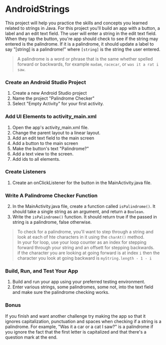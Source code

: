 # AndroidStrings

This project will help you practice the skills and concepts you learned related to strings in Java. For this project you'll build an app with a button, a label and an edit text field. The user will enter a string in the edit text field. When they tap the button, you're app should check to see if the string may entered is the palindrome. If it is a palindrome, it should update a label to say "[string] is a palindrome!" where `[string]` is the string the user entered.

> A palindrome is a word or phrase that is the same whether spelled forward or backwards, for example `madam`, `racecar`, or `was it a rat i saw`.

### Create an Android Studio Project

1. Create a new Android Studio project
2. Name the project "Palindrome Checker"
3. Select "Empty Activity" for your first activity.

### Add UI Elements to activity_main.xml

1. Open the app's activity_main.xml file.
2. Change the parent layout to a linear layout.
3. Add an edit text field to the main screen
4. Add a button to the main screen
5. Make the button's text "Palindrome?"
6. Add a text view to the screen.
7. Add ids to all elements.

### Create Listeners

1. Create an onClickListener for the button in the MainActivity.java file.

### Write A Palindrome Checker Function

2. In the MainActivity.java file, create a function called `isPalindrome()`. It should take a single string as an argument, and return a `Boolean`.
3. Write the `isPalindrome()` function. It should return true if the passed in string is a palindrome, false otherwise.

> To check for a palindrome, you'll want to step through a string and look at each of hte characters in it using the `charAt()` method.  
> In your for loop, use your loop counter as an index for stepping forward through your string and an offsett for stepping backwards.  
> if the character you are looking at going forward is at index `i` then the character you look at going backward is `myString.length - 1 - i`  

### Build, Run, and Test Your App

1. Build and run your app using your preferred testing environment.
2. Enter various strings, some palindromes, some not, into the text field and make sure the palindrome checking works.

### Bonus

If you finish and want another challenge try making the app so that it ignores capitalization, punctuation and spaces when checking if a string is a palindrome. For example, "Was it a car or a cat I saw?" is a palindrome if you ignore the fact that the first letter is capitalized and that there's a question mark at the end.
